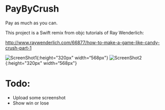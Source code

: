 # PayByCrush

Pay as much as you can.

This project is a Swift remix from objc tutorials of Ray Wenderlich:

http://www.raywenderlich.com/66877/how-to-make-a-game-like-candy-crush-part-1


**<ScreenShots>**
![ScreenShot1](https://cloud.githubusercontent.com/assets/2072087/9031654/4d0b0616-39e8-11e5-89bd-5ad0677d9a4d.png){:height="320px" width=“568px"}
![ScreenShot2](https://cloud.githubusercontent.com/assets/2072087/9031655/4d0dd0ee-39e8-11e5-8cf1-ab879ebc97f0.png){:height="320px" width=“568px"}


# Todo:

- Upload some screenshot
- Show win or lose


